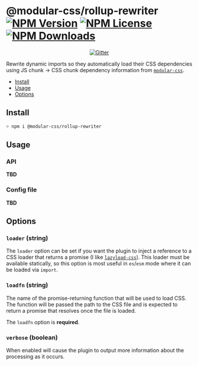 # @modular-css/rollup-rewriter  [![NPM Version](https://img.shields.io/npm/v/@modular-css/rollup-rewriter.svg)](https://www.npmjs.com/package/@modular-css/rollup-rewriter) [![NPM License](https://img.shields.io/npm/l/@modular-css/rollup-rewriter.svg)](https://www.npmjs.com/package/@modular-css/rollup-rewriter) [![NPM Downloads](https://img.shields.io/npm/dm/@modular-css/rollup-rewriter.svg)](https://www.npmjs.com/package/@modular-css/rollup-rewriter)

<p align="center">
    <a href="https://gitter.im/modular-css/modular-css"><img src="https://img.shields.io/gitter/room/modular-css/modular-css.svg" alt="Gitter" /></a>
</p>

Rewrite dynamic imports so they automatically load their CSS dependencies using JS chunk -> CSS chunk dependency information from [`modular-css`](https://github.com/tivac/modular-css).

- [Install](#install)
- [Usage](#usage)
- [Options](#options)

## Install

```bash
> npm i @modular-css/rollup-rewriter
```

## Usage

### API

**TBD**

### Config file

**TBD**

## Options

### `loader` (string)

The `loader` option can be set if you want the plugin to inject a reference to a CSS loader that returns a promise (I like [`lazyload-css`](https://npmjs.com/lazyload-css)). This loader must be available statically, so this option is most useful in `es`/`esm` mode where it can be loaded via `import`.

### `loadfn` (string)

The name of the promise-returning function that will be used to load CSS. The function will be passed the path to the CSS file and is expected to return a promise that resolves once the file is loaded.

The `loadfn` option is **required**.

### `verbose` (boolean)

When enabled will cause the plugin to output more information about the processing as it occurs.
